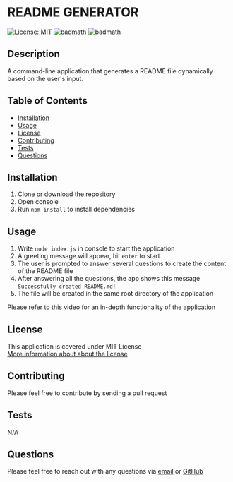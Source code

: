 # **README GENERATOR**

  [![License: MIT](https://img.shields.io/badge/License-MIT-yellow.svg)](https://opensource.org/licenses/MIT)
  ![badmath](https://img.shields.io/github/languages/top/samersaemeldahr/README-Generator)
  ![badmath](https://img.shields.io/github/languages/count/samersaemeldahr/README-Generator)

  ## Description 
  A command-line application that generates a README file dynamically based on the user's input.
  
  ## Table of Contents
  
  * [Installation](#installation)
  * [Usage](#usage)
  * [License](#license) 
  * [Contributing](#contributing)
  * [Tests](#tests)
  * [Questions](#questions) 
  
  ## Installation
  1. Clone or download the repository
  1. Open console
  1. Run `npm install` to install dependencies
  
  ## Usage 
  1. Write `node index.js` in console to start the application
  1. A greeting message will appear, hit `enter` to start
  1. The user is prompted to answer several questions to create the content of the README file
  1. After answering all the questions, the app shows this message `Successfully created README.md!`
  1. The file will be created in the same root directory of the application

Please refer to this video for an in-depth functionality of the application
  
  
## License
  
This application is covered under MIT License<br>[More information about about the license](https://choosealicense.com/licenses/mit/)
  
  ## Contributing
  Please feel free to contribute by sending a pull request
  
  ## Tests
  N/A

  ## Questions
  Please feel free to reach out with any questions via [email](mailto:samersaemeldahr@gmail.com) or [GitHub](https://www.github.com/samersaemeldahr)

